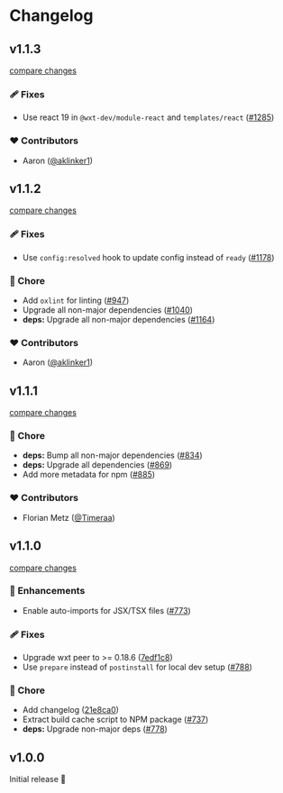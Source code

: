 # Changelog

## v1.1.3

[compare changes](https://github.com/wxt-dev/wxt/compare/module-react-v1.1.2...module-react-v1.1.3)

### 🩹 Fixes

- Use react 19 in `@wxt-dev/module-react` and `templates/react` ([#1285](https://github.com/wxt-dev/wxt/pull/1285))

### ❤️ Contributors

- Aaron ([@aklinker1](http://github.com/aklinker1))

## v1.1.2

[compare changes](https://github.com/wxt-dev/wxt/compare/module-react-v1.1.1...module-react-v1.1.2)

### 🩹 Fixes

- Use `config:resolved` hook to update config instead of `ready` ([#1178](https://github.com/wxt-dev/wxt/pull/1178))

### 🏡 Chore

- Add  `oxlint` for linting ([#947](https://github.com/wxt-dev/wxt/pull/947))
- Upgrade all non-major dependencies ([#1040](https://github.com/wxt-dev/wxt/pull/1040))
- **deps:** Upgrade all non-major dependencies ([#1164](https://github.com/wxt-dev/wxt/pull/1164))

### ❤️ Contributors

- Aaron ([@aklinker1](http://github.com/aklinker1))

## v1.1.1

[compare changes](https://github.com/wxt-dev/wxt/compare/module-react-v1.1.0...module-react-v1.1.1)

### 🏡 Chore

- **deps:** Bump all non-major dependencies ([#834](https://github.com/wxt-dev/wxt/pull/834))
- **deps:** Upgrade all dependencies ([#869](https://github.com/wxt-dev/wxt/pull/869))
- Add more metadata for npm ([#885](https://github.com/wxt-dev/wxt/pull/885))

### ❤️ Contributors

- Florian Metz ([@Timeraa](http://github.com/Timeraa))

## v1.1.0

[compare changes](https://github.com/wxt-dev/wxt/compare/module-react-v1.0.0...module-react-v1.1.0)

### 🚀 Enhancements

- Enable auto-imports for JSX/TSX files ([#773](https://github.com/wxt-dev/wxt/pull/773))

### 🩹 Fixes

- Upgrade wxt peer to >= 0.18.6 ([7edf1c8](https://github.com/wxt-dev/wxt/commit/7edf1c8))
- Use `prepare` instead of `postinstall` for local dev setup ([#788](https://github.com/wxt-dev/wxt/pull/788))

### 🏡 Chore

- Add changelog ([21e8ca0](https://github.com/wxt-dev/wxt/commit/21e8ca0))
- Extract build cache script to NPM package ([#737](https://github.com/wxt-dev/wxt/pull/737))
- **deps:** Upgrade non-major deps ([#778](https://github.com/wxt-dev/wxt/pull/778))

## v1.0.0

Initial release 🎉